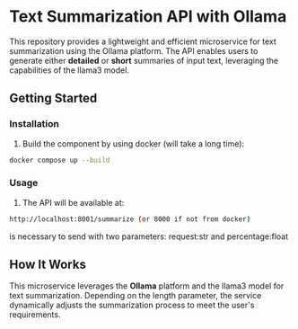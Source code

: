 **Text Summarization API with Ollama**
======================================

This repository provides a lightweight and efficient microservice for text summarization using the Ollama platform. The API enables users to generate either **detailed** or **short** summaries of input text, leveraging the capabilities of the llama3 model.    

**Getting Started**
-------------------

### **Installation**

1.  Build the component by using docker (will take a long time):
```bash
docker compose up --build
```
    

### **Usage**


1.  The API will be available at:
```bash
http://localhost:8001/summarize (or 8000 if not from docker)
```    
is necessary to send with two parameters:
request:str and percentage:float 

**How It Works**
----------------

This microservice leverages the **Ollama** platform and the llama3 model for text summarization. Depending on the length parameter, the service dynamically adjusts the summarization process to meet the user's requirements.
